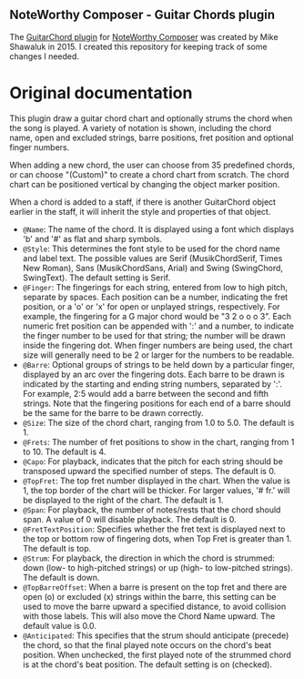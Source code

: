 NoteWorthy Composer - Guitar Chords plugin
------------------------------------------

The [GuitarChord plugin](https://forum.noteworthycomposer.com/?topic=9081.0) for [NoteWorthy Composer](https://noteworthycomposer.com) was created by Mike Shawaluk in 2015. I created this repository for keeping track of some changes I needed.

# Original documentation

This plugin draw a guitar chord chart and optionally strums the chord when the song is played. A variety of notation is shown, including the chord name, open and excluded strings, barre positions, fret position and optional finger numbers.

When adding a new chord, the user can choose from 35 predefined chords, or can choose "(Custom)" to create a chord chart from scratch. The chord chart can be positioned vertical by changing the object marker position.

When a chord is added to a staff, if there is another GuitarChord object earlier in the staff, it will inherit the style and properties of that object.

- `@Name`: The name of the chord. It is displayed using a font which displays 'b' and '#' as flat and sharp symbols.
- `@Style`: This determines the font style to be used for the chord name and label text. The possible values are Serif (MusikChordSerif, Times New Roman), Sans (MusikChordSans, Arial) and Swing (SwingChord, SwingText). The default setting is Serif.
- `@Finger`: The fingerings for each string, entered from low to high pitch, separate by spaces. Each position can be a number, indicating the fret position, or a 'o' or 'x' for open or unplayed strings, respectively. For example, the fingering for a G major chord would be "3 2 o o o 3". Each numeric fret position can be appended with ':' and a number, to indicate the finger number to be used for that string; the number will be drawn inside the fingering dot. When finger numbers are being used, the chart size will generally need to be 2 or larger for the numbers to be readable.
- `@Barre`: Optional groups of strings to be held down by a particular finger, displayed by an arc over the fingering dots. Each barre to be drawn is indicated by the starting and ending string numbers, separated by ':'. For example, 2:5 would add a barre between the second and fifth strings. Note that the fingering positions for each end of a barre should be the same for the barre to be drawn correctly. 
- `@Size`: The size of the chord chart, ranging from 1.0 to 5.0. The default is 1.
- `@Frets`: The number of fret positions to show in the chart, ranging from 1 to 10. The default is 4.
- `@Capo`: For playback, indicates that the pitch for each string should be transposed upward the specified number of steps. The default is 0.
- `@TopFret`: The top fret number displayed in the chart. When the value is 1, the top border of the chart will be thicker. For larger values, '# fr.' will be displayed to the right of the chart. The default is 1.
- `@Span`: For playback, the number of notes/rests that the chord should span. A value of 0 will disable playback. The default is 0.
- `@FretTextPosition`: Specifies whether the fret text is displayed next to the top or bottom row of fingering dots, when Top Fret is greater than 1. The default is top.
- `@Strum`: For playback, the direction in which the chord is strummed: down (low- to high-pitched strings) or up (high- to low-pitched strings). The default is down.
- `@TopBarreOffset`: When a barre is present on the top fret and there are open (o) or excluded (x) strings within the barre, this setting can be used to move the barre upward a specified distance, to avoid collision with those labels. This will also move the Chord Name upward. The default value is 0.0.
- `@Anticipated`: This specifies that the strum should anticipate (precede) the chord, so that the final played note occurs on the chord's beat position. When unchecked, the first played note of the strummed chord is at the chord's beat position. The default setting is on (checked).
